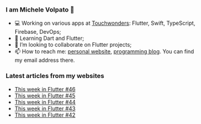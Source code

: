 ### I am Michele Volpato 👋

- 💻 Working on various apps at [Touchwonders](https://touchwonders.com): Flutter, Swift, TypeScript, Firebase, DevOps;
- 🌱 Learning Dart and Flutter;
- 📱 I’m looking to collaborate on Flutter projects;
- 📫 How to reach me: [personal website](https://volpato.nl), [programming blog](https://ishouldgotosleep.com). You can find my email address there.

### Latest articles from my websites

<!-- BLOG-POST-LIST:START -->
- [This week in Flutter #46](https://ishouldgotosleep.com/news/this-week-in-flutter-46/)
- [This week in Flutter #45](https://ishouldgotosleep.com/news/this-week-in-flutter-45/)
- [This week in Flutter #44](https://ishouldgotosleep.com/news/this-week-in-flutter-44/)
- [This week in Flutter #43](https://ishouldgotosleep.com/news/this-week-in-flutter-43/)
- [This week in Flutter #42](https://ishouldgotosleep.com/news/this-week-in-flutter-42/)
<!-- BLOG-POST-LIST:END -->
